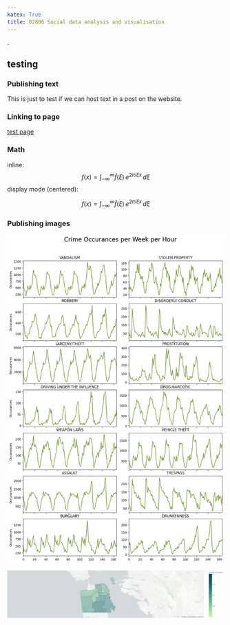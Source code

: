 ```yaml
---
katex: True
title: 02806 Social data analysis and visualisation
---
```

.
## testing 

### Publishing text

This is just to test if we can host text in a post on the website.

### Linking to page

[test page](/pages/test_page.md)

### Math

inline: $$f(x) = \int_{-\infty}^\infty \hat f(\xi)\,e^{2 \pi i \xi x} \,d\xi$$
display mode (centered):

$$f(x) = \int_{-\infty}^\infty \hat f(\xi)\,e^{2 \pi i \xi x} \,d\xi$$

### Publishing images

![weekly crimes](/imgs/hourly_crimes.png)

![cartheft on sundays](/imgs/cartheft_sundays.png)


